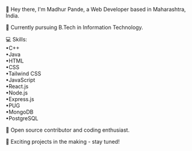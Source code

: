 👋 Hey there, I'm Madhur Pande, a Web Developer based in Maharashtra, India.

🚀 Currently pursuing B.Tech in Information Technology.

💻 Skills: <br>
•C++ <br>
•Java <br>
•HTML <br>
•CSS <br>
•Tailwind CSS <br>
•JavaScript <br>
•React.js <br>
•Node.js <br>
•Express.js <br>
•PUG <br>
•MongoDB <br>
•PostgreSQL <br>

🚀 Open source contributor and coding enthusiast.

🚧 Exciting projects in the making - stay tuned!
